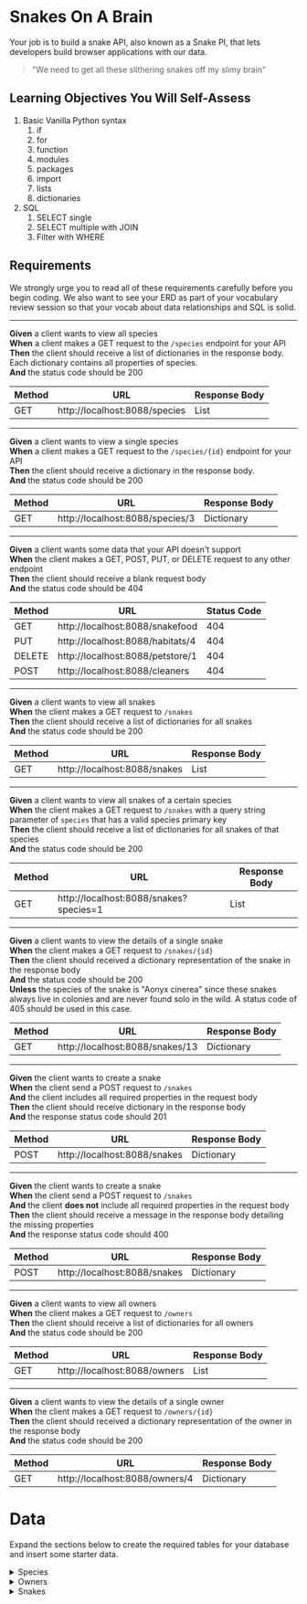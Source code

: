 # Snakes On A Brain

Your job is to build a snake API, also known as a Snake PI, that lets developers build browser applications with our data.

> "We need to get all these slithering snakes off my slimy brain"

## Learning Objectives You Will Self-Assess

1. Basic Vanilla Python syntax
   1. if
   2. for
   3. function
   4. modules
   5. packages
   6. import
   7. lists
   8. dictionaries
1. SQL
   1. SELECT single
   2. SELECT multiple with JOIN
   3. Filter with WHERE

## Requirements

We strongly urge you to read all of these requirements carefully before you begin coding. We also want to see your ERD as part of your vocabulary review session so that your vocab about data relationships and SQL is solid.


---

**Given** a client wants to view all species<br/>
**When** a client makes a GET request to the `/species` endpoint for your API<br/>
**Then** the client should receive a list of dictionaries in the response body. Each dictionary contains all properties of species.<br/>
**And** the status code should be 200

| Method | URL | Response Body |
|--|--|--|
| GET | http://localhost:8088/species | List |


---

**Given** a client wants to view a single species<br/>
**When** a client makes a GET request to the `/species/{id}` endpoint for your API<br/>
**Then** the client should receive a dictionary in the response body.<br/>
**And** the status code should be 200

| Method | URL | Response Body |
|--|--|--|
| GET | http://localhost:8088/species/3 | Dictionary |


---

**Given** a client wants some data that your API doesn't support<br/>
**When** the client makes a GET, POST, PUT, or DELETE request to any other endpoint<br/>
**Then** the client should receive a blank request body<br/>
**And** the status code should be 404

| Method | URL | Status Code |
|--|--|--|
| GET | http://localhost:8088/snakefood | 404 |
| PUT | http://localhost:8088/habitats/4 | 404 |
| DELETE | http://localhost:8088/petstore/1 | 404 |
| POST | http://localhost:8088/cleaners | 404 |

---

**Given** a client wants to view all snakes<br/>
**When** the client makes a GET request to `/snakes`<br/>
**Then** the client should receive a list of dictionaries for all snakes<br/>
**And** the status code should be 200

| Method | URL | Response Body |
|--|--|--|
| GET | http://localhost:8088/snakes | List |

---

**Given** a client wants to view all snakes of a certain species<br/>
**When** the client makes a GET request to `/snakes` with a query string parameter of `species` that has a valid species primary key<br/>
**Then** the client should receive a list of dictionaries for all snakes of that species<br/>
**And** the status code should be 200

| Method | URL | Response Body |
|--|--|--|
| GET | http://localhost:8088/snakes?species=1 | List |

---

**Given** a client wants to view the details of a single snake<br/>
**When** the client makes a GET request to `/snakes/{id}`<br/>
**Then** the client should received a dictionary representation of the snake in the response body<br/>
**And** the status code should be 200<br/>
**Unless** the species of the snake is "Aonyx cinerea" since these snakes always live in colonies and are never found solo in the wild. A status code of 405 should be used in this case.<br/>

| Method | URL | Response Body |
|--|--|--|
| GET | http://localhost:8088/snakes/13 | Dictionary |

---

**Given** the client wants to create a snake<br/>
**When** the client send a POST request to `/snakes`<br/>
**And** the client includes all required properties in the request body<br/>
**Then** the client should receive dictionary in the response body<br/>
**And** the response status code should 201<br/>

| Method | URL | Response Body |
|--|--|--|
| POST | http://localhost:8088/snakes | Dictionary |

---

**Given** the client wants to create a snake<br/>
**When** the client send a POST request to `/snakes`<br/>
**And** the client **does not** include all required properties in the request body<br/>
**Then** the client should receive a message in the response body detailing the missing properties<br/>
**And** the response status code should 400<br/>

| Method | URL | Response Body |
|--|--|--|
| POST | http://localhost:8088/snakes | Dictionary |

---

**Given** a client wants to view all owners<br/>
**When** the client makes a GET request to `/owners`<br/>
**Then** the client should receive a list of dictionaries for all owners<br/>
**And** the status code should be 200

| Method | URL | Response Body |
|--|--|--|
| GET | http://localhost:8088/owners | List |

---

**Given** a client wants to view the details of a single owner<br/>
**When** the client makes a GET request to `/owners/{id}`<br/>
**Then** the client should received a dictionary representation of the owner in the response body<br/>
**And** the status code should be 200<br/>

| Method | URL | Response Body |
|--|--|--|
| GET | http://localhost:8088/owners/4 | Dictionary |


# Data

Expand the sections below to create the required tables for your database and insert some starter data.

<details>
   <summary>Species</summary>

```sql
create table Species (
	id INTEGER NOT NULL PRIMARY KEY AUTOINCREMENT,
	name VARCHAR(50)
);
insert into Species (id, name) values (1, 'Procyon cancrivorus');
insert into Species (id, name) values (2, 'Aonyx cinerea');
insert into Species (id, name) values (3, 'Pitangus sulphuratus');
insert into Species (id, name) values (4, 'Nannopterum harrisi');
insert into Species (id, name) values (5, 'Tamiasciurus hudsonicus');
```
</details>

<details>
   <summary>Owners</summary>

```sql
create table Owners (
	id INTEGER NOT NULL PRIMARY KEY AUTOINCREMENT,
	first_name VARCHAR(50),
	last_name VARCHAR(50),
	email VARCHAR(50)
);
insert into Owners (id, first_name, last_name, email) values (1, 'Jarrett', 'Thunder', 'jthunder0@amazon.de');
insert into Owners (id, first_name, last_name, email) values (2, 'Charline', 'Manton', 'cmanton1@china.com.cn');
insert into Owners (id, first_name, last_name, email) values (3, 'Lura', 'Cornbell', 'lcornbell2@ning.com');
insert into Owners (id, first_name, last_name, email) values (4, 'Bo', 'Pearn', 'bpearn3@hp.com');
insert into Owners (id, first_name, last_name, email) values (5, 'Veronike', 'Hellings', 'vhellings4@utexas.edu');
insert into Owners (id, first_name, last_name, email) values (6, 'Yule', 'Tilmouth', 'ytilmouth5@nps.gov');
insert into Owners (id, first_name, last_name, email) values (7, 'Agata', 'Vasilmanov', 'avasilmanov6@fema.gov');
insert into Owners (id, first_name, last_name, email) values (8, 'Irvin', 'Folshom', 'ifolshom7@mapquest.com');
insert into Owners (id, first_name, last_name, email) values (9, 'Jeanna', 'Dyas', 'jdyas8@amazon.co.uk');
insert into Owners (id, first_name, last_name, email) values (10, 'Ulick', 'Drinkhill', 'udrinkhill9@wsj.com');
```
</details>

<details>
   <summary>Snakes</summary>

```sql
create table Snakes (
	id INTEGER NOT NULL PRIMARY KEY AUTOINCREMENT,
	name VARCHAR(50),
	owner_id INT,
	species_id INT,
	gender VARCHAR(50),
	color VARCHAR(50)
);
insert into Snakes (id, name, owner_id, species_id, gender, color) values (1, 'Annotée', 2, 2, 'Female', 'Turquoise');
insert into Snakes (id, name, owner_id, species_id, gender, color) values (2, 'Lorène', 1, 1, 'Male', 'Green');
insert into Snakes (id, name, owner_id, species_id, gender, color) values (3, 'Alizée', 8, 1, 'Female', 'Blue');
insert into Snakes (id, name, owner_id, species_id, gender, color) values (4, 'Océane', 7, 1, 'Male', 'Khaki');
insert into Snakes (id, name, owner_id, species_id, gender, color) values (5, 'Almérinda', 4, 4, 'Male', 'Yellow');
insert into Snakes (id, name, owner_id, species_id, gender, color) values (6, 'Athéna', 3, 5, 'Female', 'Violet');
insert into Snakes (id, name, owner_id, species_id, gender, color) values (7, 'Bénédicte', 8, 2, 'Male', 'Mauv');
insert into Snakes (id, name, owner_id, species_id, gender, color) values (8, 'Solène', 2, 3, 'Male', 'Yellow');
insert into Snakes (id, name, owner_id, species_id, gender, color) values (9, 'Aí', 6, 4, 'Female', 'Goldenrod');
insert into Snakes (id, name, owner_id, species_id, gender, color) values (10, 'Andréa', 9, 5, 'Male', 'Turquoise');
insert into Snakes (id, name, owner_id, species_id, gender, color) values (11, 'Noémie', 6, 2, 'Male', 'Crimson');
insert into Snakes (id, name, owner_id, species_id, gender, color) values (12, 'Gwenaëlle', 4, 1, 'Male', 'Puce');
insert into Snakes (id, name, owner_id, species_id, gender, color) values (13, 'Océane', 9, 5, 'Male', 'Turquoise');
insert into Snakes (id, name, owner_id, species_id, gender, color) values (14, 'Bérengère', 5, 2, 'Female', 'Turquoise');
insert into Snakes (id, name, owner_id, species_id, gender, color) values (15, 'Lyséa', 7, 2, 'Male', 'Fuscia');
insert into Snakes (id, name, owner_id, species_id, gender, color) values (16, 'Méghane', 1, 2, 'Male', 'Crimson');
insert into Snakes (id, name, owner_id, species_id, gender, color) values (17, 'Léonore', 5, 1, 'Female', 'Yellow');
insert into Snakes (id, name, owner_id, species_id, gender, color) values (18, 'Anaël', 6, 5, 'Female', 'Puce');
insert into Snakes (id, name, owner_id, species_id, gender, color) values (19, 'Nélie', 7, 1, 'Female', 'Pink');
insert into Snakes (id, name, owner_id, species_id, gender, color) values (20, 'Béatrice', 9, 1, 'Female', 'Green');
insert into Snakes (id, name, owner_id, species_id, gender, color) values (21, 'Gösta', 5, 2, 'Female', 'Mauv');
insert into Snakes (id, name, owner_id, species_id, gender, color) values (22, 'Clélia', 5, 3, 'Male', 'Purple');
insert into Snakes (id, name, owner_id, species_id, gender, color) values (23, 'Méng', 2, 5, 'Female', 'Khaki');
insert into Snakes (id, name, owner_id, species_id, gender, color) values (24, 'Angélique', 2, 1, 'Female', 'Mauv');
insert into Snakes (id, name, owner_id, species_id, gender, color) values (25, 'Aimée', 10, 2, 'Female', 'Pink');
insert into Snakes (id, name, owner_id, species_id, gender, color) values (26, 'Marie-françoise', 2, 1, 'Female', 'Green');
insert into Snakes (id, name, owner_id, species_id, gender, color) values (27, 'Tán', 4, 2, 'Female', 'Teal');
insert into Snakes (id, name, owner_id, species_id, gender, color) values (28, 'Andréanne', 5, 4, 'Female', 'Green');
insert into Snakes (id, name, owner_id, species_id, gender, color) values (29, 'Stéphanie', 8, 5, 'Female', 'Purple');
insert into Snakes (id, name, owner_id, species_id, gender, color) values (30, 'Liè', 7, 1, 'Female', 'Maroon');
```
</details>
